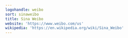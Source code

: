 ```yaml
---
logohandle: weibo
sort: sinaweibo
title: Sina Weibo
website: 'https://www.weibo.com/us'
wikipedia: 'https://en.wikipedia.org/wiki/Sina_Weibo'
---
```

